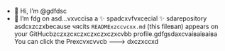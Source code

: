- 👋 Hi, I’m @gdfdsc
- 🌱 I’m fdg on asd...vxvccisа a ✨ spadcxvfvxcecial ✨ sdarepository asdcxzczxbecause чясits `READMExzccvcxx.md` (this fileвап) appears on your GitHucbzczxzcxczxczxczxczxcvbb profile.gdfgsdaxcvаіваіваіва
You can click the Prexcvxcvvcb
--->
dxczxccxd
